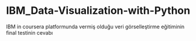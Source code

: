 # IBM_Data-Visualization-with-Python
IBM in coursera platformunda vermiş olduğu veri görselleştirme eğitiminin final testinin cevabı 
